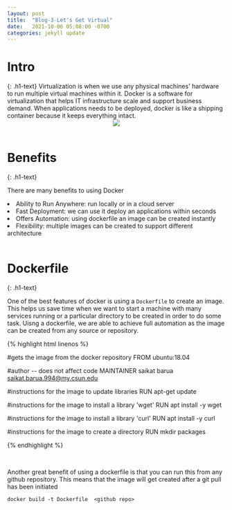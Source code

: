 ```yaml
---
layout: post
title:  "Blog-3-Let's Get Virtual"
date:   2021-10-06 05:08:00 -0700
categories: jekyll update
---
```

<link rel="stylesheet" href="/assets/css/style3.css">

<h1>Intro</h1>
{: .h1-text}
Virtualization is when we use any physical machines' hardware to run multiple virtual machines within it. Docker is a software for virtualization that helps IT infrastructure scale and support business demand. When applications needs to be deployed, docker is like a shipping container because it keeps everything intact.

<center><img src="https://miro.medium.com/max/1000/1*E8IgOSkMTpBRs0w0-Zsx2g.gif"></center>

<br>

<h1>Benefits</h1>
{: .h1-text}

There are many benefits to using Docker
<li>Ability to Run Anywhere: run locally or in a cloud server</li>
<li>Fast Deployment: we can use it deploy an applications within seconds</li>
<li>Offers Automation: using dockerfile an image can be created instantly</li>
<li>Flexibility: multiple images can be created to support different architecture</li>

<br>

<h1>Dockerfile</h1>
{: .h1-text}

One of the best features of docker is using a <code>Dockerfile</code> to create an image. This helps us save time when we want to start a machine with many services running or a particular directory to be created in order to do some task. Uisng a dockerfile, we are able to achieve full automation as the image can be created from any source or repository.

{% highlight html linenos %}

#gets the image from the docker repository
FROM ubuntu:18.04

#author -- does not affect code
MAINTAINER saikat barua <saikat.barua.994@my.csun.edu>

#instructions for the image to update libraries
RUN apt-get update

#instructions for the image to install a library 'wget'
RUN apt install -y wget

#instructions for the image to install a library 'curl'
RUN apt install -y curl

#instructions for the image to create a directory
RUN mkdir packages

{% endhighlight %}

<br>

Another great benefit of using a dockerfile is that you can run this from any github repository. This means that the image will get created after a git pull has been initiated

`docker build -t Dockerfile  <github repo>`